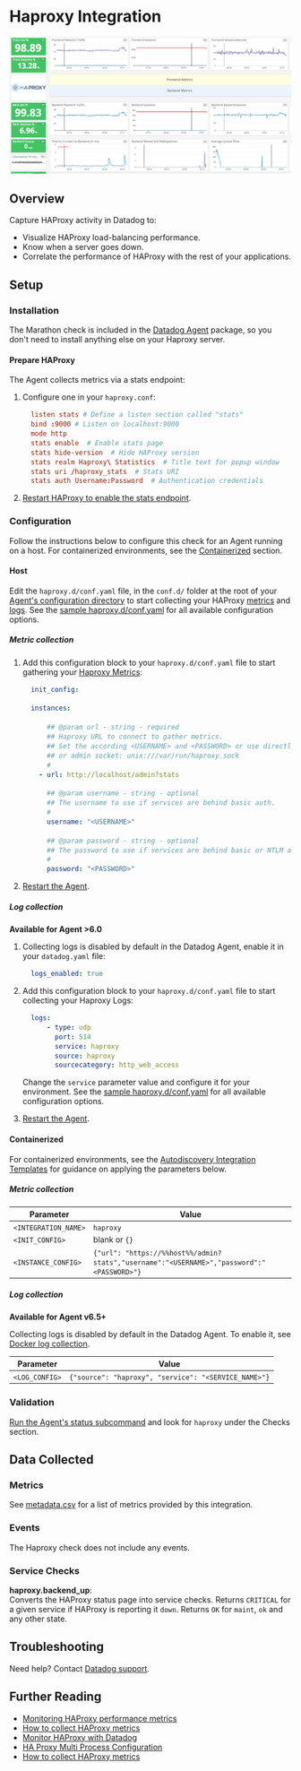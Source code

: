 # Haproxy Integration

![HAProxy Out of the box Dashboard][1]

## Overview

Capture HAProxy activity in Datadog to:

* Visualize HAProxy load-balancing performance.
* Know when a server goes down.
* Correlate the performance of HAProxy with the rest of your applications.

## Setup

### Installation

The Marathon check is included in the [Datadog Agent][2] package, so you don't need to install anything else on your Haproxy server.

#### Prepare HAProxy

The Agent collects metrics via a stats endpoint:

1. Configure one in your `haproxy.conf`:

    ```conf
      listen stats # Define a listen section called "stats"
      bind :9000 # Listen on localhost:9000
      mode http
      stats enable  # Enable stats page
      stats hide-version  # Hide HAProxy version
      stats realm Haproxy\ Statistics  # Title text for popup window
      stats uri /haproxy_stats  # Stats URI
      stats auth Username:Password  # Authentication credentials
    ```

2. [Restart HAProxy to enable the stats endpoint][3].

### Configuration

Follow the instructions below to configure this check for an Agent running on a host. For containerized environments, see the [Containerized](#containerized) section.

#### Host

Edit the `haproxy.d/conf.yaml` file, in the `conf.d/` folder at the root of your [Agent's configuration directory][4] to start collecting your HAProxy [metrics](#metric-collection) and [logs](#log-collection). See the [sample haproxy.d/conf.yaml][5] for all available configuration options.

##### Metric collection

1. Add this configuration block to your `haproxy.d/conf.yaml` file to start gathering your [Haproxy Metrics](#metrics):

    ```yaml
      init_config:

      instances:

          ## @param url - string - required
          ## Haproxy URL to connect to gather metrics.
          ## Set the according <USERNAME> and <PASSWORD> or use directly a unix stats
          ## or admin socket: unix:///var/run/haproxy.sock
          #
        - url: http://localhost/admin?stats

          ## @param username - string - optional
          ## The username to use if services are behind basic auth.
          #
          username: "<USERNAME>"

          ## @param password - string - optional
          ## The password to use if services are behind basic or NTLM auth.
          #
          password: "<PASSWORD>"
    ```

2. [Restart the Agent][6].

##### Log collection

**Available for Agent >6.0**

1. Collecting logs is disabled by default in the Datadog Agent, enable it in your `datadog.yaml` file:

    ```yaml
      logs_enabled: true
    ```

2. Add this configuration block to your `haproxy.d/conf.yaml` file to start collecting your Haproxy Logs:

    ```yaml
      logs:
          - type: udp
            port: 514
            service: haproxy
            source: haproxy
            sourcecategory: http_web_access
    ```

    Change the `service` parameter value and configure it for your environment. See the [sample haproxy.d/conf.yaml][5] for all available configuration options.

3. [Restart the Agent][6].

#### Containerized

For containerized environments, see the [Autodiscovery Integration Templates][7] for guidance on applying the parameters below.

##### Metric collection

| Parameter            | Value                                                                                     |
|----------------------|-------------------------------------------------------------------------------------------|
| `<INTEGRATION_NAME>` | `haproxy`                                                                                 |
| `<INIT_CONFIG>`      | blank or `{}`                                                                             |
| `<INSTANCE_CONFIG>`  | `{"url": "https://%%host%%/admin?stats","username":"<USERNAME>","password":"<PASSWORD>"}` |

##### Log collection

**Available for Agent v6.5+**

Collecting logs is disabled by default in the Datadog Agent. To enable it, see [Docker log collection][8].

| Parameter      | Value                                                |
|----------------|------------------------------------------------------|
| `<LOG_CONFIG>` | `{"source": "haproxy", "service": "<SERVICE_NAME>"}` |

### Validation

[Run the Agent's status subcommand][9] and look for `haproxy` under the Checks section.

## Data Collected

### Metrics

See [metadata.csv][10] for a list of metrics provided by this integration.

### Events

The Haproxy check does not include any events.

### Service Checks

**haproxy.backend_up**:<br>
Converts the HAProxy status page into service checks.
Returns `CRITICAL` for a given service if HAProxy is reporting it `down`.
Returns `OK` for `maint`, `ok` and any other state.

## Troubleshooting

Need help? Contact [Datadog support][11].

## Further Reading

* [Monitoring HAProxy performance metrics][12]
* [How to collect HAProxy metrics][13]
* [Monitor HAProxy with Datadog][14]
* [HA Proxy Multi Process Configuration][15]
* [How to collect HAProxy metrics][13]

[1]: https://raw.githubusercontent.com/DataDog/integrations-core/39f2cb0977c0e0446a0e905d15d2e9a4349b3b5d/haproxy/images/haproxy-dash.png
[2]: https://app.datadoghq.com/account/settings#agent
[3]: https://www.haproxy.org/download/1.7/doc/management.txt
[4]: https://docs.datadoghq.com/agent/guide/agent-configuration-files/#agent-configuration-directory
[5]: https://github.com/DataDog/integrations-core/blob/master/haproxy/datadog_checks/haproxy/data/conf.yaml.example
[6]: https://docs.datadoghq.com/agent/guide/agent-commands/#start-stop-and-restart-the-agent
[7]: https://docs.datadoghq.com/agent/autodiscovery/integrations
[8]: https://docs.datadoghq.com/agent/docker/log/
[9]: https://docs.datadoghq.com/agent/guide/agent-commands/#agent-status-and-information
[10]: https://github.com/DataDog/integrations-core/blob/master/haproxy/metadata.csv
[11]: https://docs.datadoghq.com/help
[12]: https://www.datadoghq.com/blog/monitoring-haproxy-performance-metrics
[13]: https://www.datadoghq.com/blog/how-to-collect-haproxy-metrics
[14]: https://www.datadoghq.com/blog/monitor-haproxy-with-datadog
[15]: https://docs.datadoghq.com/integrations/faq/haproxy-multi-process
